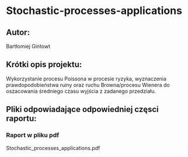 # Stochastic-processes-applications

## Autor:
  Bartłomiej Gintowt
  
## Krótki opis projektu:
  Wykorzystanie procesu Poissona w procesie ryzyka, wyznaczenia prawdopodobieństwa ruiny oraz ruchu Browna/procesu Wienera do oszacowania średniego czasu wyjścia z zadanego przedziału. 
  
## Pliki odpowiadające odpowiedniej częsci raportu:
  
### Raport w pliku pdf
  Stochastic_processes_applications.pdf
